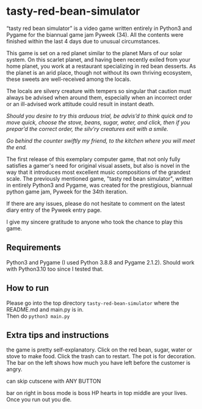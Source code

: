 # tasty-red-bean-simulator
“tasty red bean simulator” is a video game written entirely in Python3 and Pygame for the biannual game jam Pyweek (34). All the contents were finished within the last 4 days due to unusual circumstances.

This game is set on a red planet similar to the planet Mars of our solar system. On this scarlet planet, and having been recently exiled from your home planet, you work at a restaurant specializing in red bean desserts. As the planet is an arid place, though not without its own thriving ecosystem, these sweets are well-received among the locals.

The locals are silvery creature with tempers so singular that caution must always be advised when around them, especially when an incorrect order or an ill-advised work attitude could result in instant death.



*Should you desire to try this arduous trial,
be advis’d to think quick and to move quick,
choose the stove, beans, sugar, water, and click,
then if you prepar’d the correct order,
the silv’ry creatures exit with a smile.*

*Go behind the counter swiftly my friend,
to the kitchen where you will meet the end.*


The first release of this exemplary computer game, that not only fully satisfies a gamer's need for original visual assets, but also is novel in the way that it introduces most excellent music compositions of the grandest scale. The previously mentioned game, "tasty red bean simulator", written in entirely Python3 and Pygame, was created for the prestigious, biannual python game jam, Pyweek for the 34th iteration.

If there are any issues, please do not hesitate to comment on the latest diary entry of the Pyweek entry page.

I give my sincere gratitude to anyone who took the chance to play this game.

## Requirements
Python3 and Pygame (I used Python 3.8.8 and Pygame 2.1.2).
Should work with Python3.10 too since I tested that.

## How to run
Please go into the top directory ```tasty-red-bean-simulator``` where the README.md and main.py is in. <br />
Then do ```python3 main.py```

## Extra tips and instructions
the game is pretty self-explanatory. Click on the red bean, sugar, water or stove to make food. Click the trash can to restart. The pot is for decoration.
The bar on the left shows how much you have left before the customer is angry.

can skip cutscene with ANY BUTTON

bar on right in boss mode is boss HP
hearts in top middle are your lives. Once you run out you die.